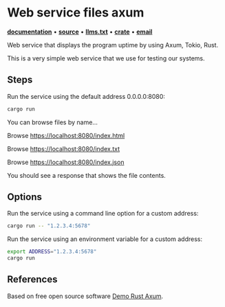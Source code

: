# Web service files axum

**[documentation](https://docs.rs/web-service-files-axum/)**
•
**[source](https://github.com/joelparkerhenderson/web-service-files-axum/)**
•
**[llms.txt](https://raw.githubusercontent.com/joelparkerhenderson/web-service-files-axum/refs/heads/main/llms.txt)**
•
**[crate](https://crates.io/crates/web-service-files-axum)**
•
**[email](mailto:joel@joelparkerhenderson.com)**

Web service that displays the program uptime by using Axum, Tokio, Rust.

This is a very simple web service that we use for testing our systems.


## Steps

Run the service using the default address 0.0.0.0:8080:

```sh
cargo run
```

You can browse files by name…

Browse <https://localhost:8080/index.html>

Browse <https://localhost:8080/index.txt>

Browse <https://localhost:8080/index.json>

You should see a response that shows the file contents.

## Options

Run the service using a command line option for a custom address:

```sh
cargo run -- "1.2.3.4:5678"
```

Run the service using an environment variable for a custom address:

```sh
export ADDRESS="1.2.3.4:5678"
cargo run
```

## References

Based on free open source software [Demo Rust Axum](https://github.com/joelparkerhenderson/demo-rust-axum).
